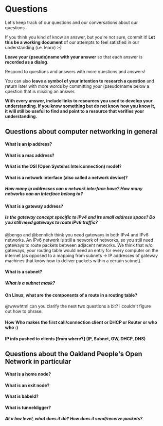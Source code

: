 # Questions

Let's keep track of our questions and our conversations about our questions.

If you think you kind of know an answer, but you're not sure, commit it! **Let this be a working document** of our attempts to feel satisfied in our understanding (i.e. learn) :-)

**Leave your (pseudo)name with your answer** so that each answer is **recorded as a dialog.**

Respond to questions and answers with more questions and answers!

You can also **leave a symbol of your intention to research a question** and return later with more words by committing your (pseudo)name below a question that is missing an answer.

**With every answer, include links to resources you used to develop your understanding. If you know something but do not know how you know it, it will still be useful to find and point to a resource that verifies your understanding.**

## Questions about computer networking in general

#### What is an ip address?

#### What is a mac address?

#### What is the OSI (Open Systems Interconnection) model?

#### What is a network interface (also called a network device)?
##### How many ip addresses can a network interface have? How many networks can an interface belong to?

#### What is a gateway address?
##### Is the gateway concept specific to IPv4 and its small address space? Do you still need gateways to route IPv6 traffic?
@bengo and @bennlich think you need gateways in both IPv4 and IPv6 networks. An IPv6 network is still a network of networks, so you still need gateways to route packets between adjacent networks. We think that w/o gateways, your routing table would need an entry for every computer on the internet (as opposed to a mapping from subnets -> IP addresses of gateway machines that know how to deliver packets within a certain subnet).

#### What is a subnet?
##### What is a subnet mask?

#### On Linux, what are the components of a route in a routing table?

@wwwhtml can you clarify the next two questions a bit? I couldn't figure out how to phrase.

#### How Who makes the first call/connection client or DHCP or Router or who who :)

#### IP info pushed to clients [from where?] (IP, Subnet, GW, DHCP, DNS)



## Questions about the Oakland People's Open Network in particular

#### What is a home node?

#### What is an exit node?

#### What is babeld?

#### What is tunneldigger? 
##### At a low level, what does it do? How does it send/receive packets?

